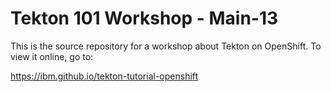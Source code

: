 # Tekton 101 Workshop - Main-13

This is the source repository for a workshop about Tekton on OpenShift. To view it online, go to:

<https://ibm.github.io/tekton-tutorial-openshift>
